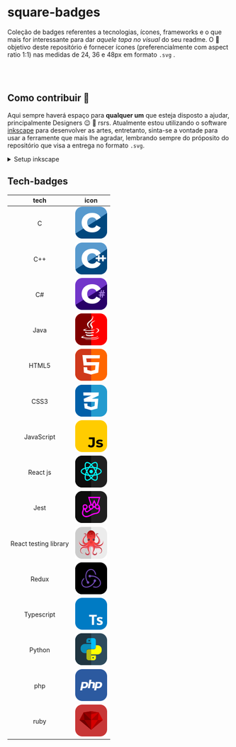 # square-badges

Coleção de badges referentes a tecnologias, ícones, frameworks e o que mais for interessante para dar *aquele tapa no visual* do seu readme. O :dart: objetivo deste repositório é fornecer ícones (preferencialmente com aspect ratio 1:1) nas medidas de 24, 36 e 48px em formato `.svg` .


<br><br>

## Como contribuir :construction:

Aqui sempre haverá espaço para **qualquer um** que esteja disposto a ajudar, principalmente Designers :wink: :art: rsrs. Atualmente estou utilizando o software [inkscape](https://inkscape.org/) para desenvolver as artes, entretanto, sinta-se a vontade para usar a ferramente que mais lhe agradar, lembrando sempre do próposito do repositório que visa a entrega no formato `.svg`.


<details>
  <summary> Setup inkscape </summary>

  <h4>Configurações do documento</h4>

  Ao abrir o inkscape > novo documento. Ou usando o atalho do teclado `ctrl` + `shift` + `D` e utilize as seguintes configurações destacadas em vermelho conforme imagem abaixo.

  ![settings-file](./assets/file-settings.png)

  
</details>


## Tech-badges

| tech | icon | 
| :---: | :---: |
| C | ![](./badges/langs/c.svg)|
| C++ | ![](./badges/langs/cpp.svg) |
| C# | ![](./badges/langs/csharp.svg)|
| Java | ![](./badges/langs/java.svg) |
| HTML5 | ![](./badges/langs/html5.svg) |
| CSS3 | ![](./badges/langs/css3.svg) |
| JavaScript | ![](./badges/langs/js.svg) |
| React js | ![](./badges/langs/reactjs.svg) |
| Jest | ![](./badges/langs/jest.svg) |
| React testing library | ![](./badges/langs/rtl.svg) |
| Redux | ![](./badges/langs/redux.svg) |
| Typescript | ![](./badges/langs/ts.svg) |
| Python | ![](./badges/langs/python.svg) |
| php | ![](./badges/langs/php.svg) |
| ruby | ![](./badges/langs/ruby.svg) |